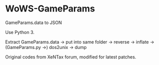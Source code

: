 # WoWS-GameParams
GameParams.data to JSON

Use Python 3.

Extract GameParams.data -> put into same folder -> reverse -> inflate -> (GameParams.py ->) dos2unix -> dump

Original codes from XeNTax forum, modified for latest patches.
